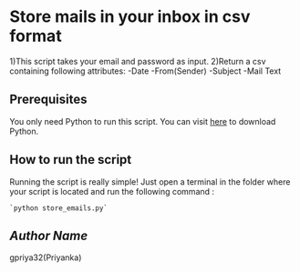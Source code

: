 # Store mails in your inbox in csv format
<!--Remove the below lines and add yours -->
1)This script takes your email and password as input.
2)Return a csv containing following attributes:
-Date
-From(Sender)
-Subject
-Mail Text


## Prerequisites
<!--Remove the below lines and add yours -->
You only need Python to run this script. You can visit [here](https://www.python.org/downloads/) to download Python.


## How to run the script
<!--Remove the below lines and add yours -->
Running the script is really simple! Just open a terminal in the folder where your script is located and run the following command :

    `python store_emails.py`


## *Author Name*
<!--Remove the below lines and add yours -->
gpriya32(Priyanka)
